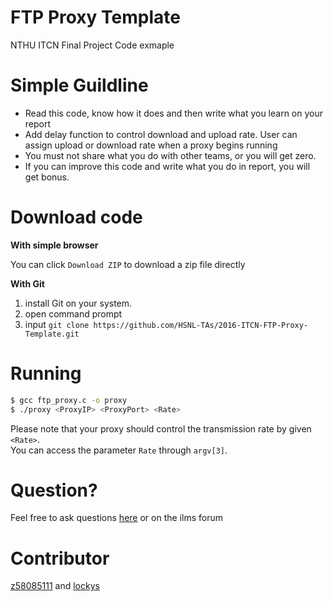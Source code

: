 FTP Proxy Template
==
NTHU ITCN Final Project Code exmaple

Simple Guildline
==

- Read this code, know how it does and then write what you learn on your report
- Add delay function to control download and upload rate. User can assign upload or download rate when a proxy begins running
- You must not share what you do with other teams, or you will get zero.
- If you can improve this code and write what you do in report, you will get bonus.

Download code
==

**With simple browser**

You can click `Download ZIP` to download a zip file directly

**With Git**

1. install Git on your system.
2. open command prompt
3. input `git clone https://github.com/HSNL-TAs/2016-ITCN-FTP-Proxy-Template.git`

Running
==
```sh
$ gcc ftp_proxy.c -o proxy
$ ./proxy <ProxyIP> <ProxyPort> <Rate>
```
Please note that your proxy should control the transmission rate by given `<Rate>`.    
You can access the parameter `Rate` through `argv[3]`.

Question?
==
Feel free to ask questions [here](https://github.com/HSNL-TAs/2016-ITCN-FTP-Proxy-Template/issues) or on the ilms forum

Contributor
==
[z58085111](https://github.com/z58085111) and  [lockys](https://github.com/lockys)
